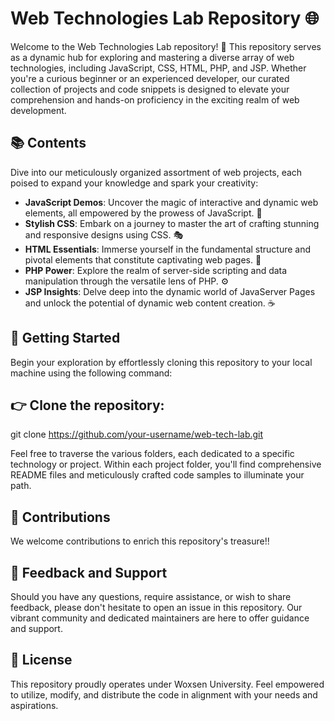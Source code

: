 # Web Technologies Lab Repository 🌐

Welcome to the Web Technologies Lab repository! 🚀 This repository serves as a dynamic hub for exploring and mastering a diverse array of web technologies, including JavaScript, CSS, HTML, PHP, and JSP. Whether you're a curious beginner or an experienced developer, our curated collection of projects and code snippets is designed to elevate your comprehension and hands-on proficiency in the exciting realm of web development.

## 📚 Contents

Dive into our meticulously organized assortment of web projects, each poised to expand your knowledge and spark your creativity:

- **JavaScript Demos**: Uncover the magic of interactive and dynamic web elements, all empowered by the prowess of JavaScript. 🎨
- **Stylish CSS**: Embark on a journey to master the art of crafting stunning and responsive designs using CSS. 🎭
- **HTML Essentials**: Immerse yourself in the fundamental structure and pivotal elements that constitute captivating web pages. 📝
- **PHP Power**: Explore the realm of server-side scripting and data manipulation through the versatile lens of PHP. ⚙️
- **JSP Insights**: Delve deep into the dynamic world of JavaServer Pages and unlock the potential of dynamic web content creation. ☕

## 🚀 Getting Started

Begin your exploration by effortlessly cloning this repository to your local machine using the following command:

## 👉 Clone the repository:

git clone https://github.com/your-username/web-tech-lab.git

Feel free to traverse the various folders, each dedicated to a specific technology or project. Within each project folder, you'll find comprehensive README files and meticulously crafted code samples to illuminate your path.

## 🤝 Contributions

We welcome contributions to enrich this repository's treasure!!

## 📣 Feedback and Support
Should you have any questions, require assistance, or wish to share feedback, please don't hesitate to open an issue in this repository. Our vibrant community and dedicated maintainers are here to offer guidance and support.

## 📜 License
This repository proudly operates under Woxsen University. Feel empowered to utilize, modify, and distribute the code in alignment with your needs and aspirations.
